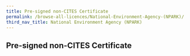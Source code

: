 ```yaml
---
title: Pre-signed non-CITES Certificate
permalink: /browse-all-licences/National-Environment-Agency-(NPARK)/
third_nav_title: National Environment Agency (NPARK)
---
```

## Pre-signed non-CITES Certificate
